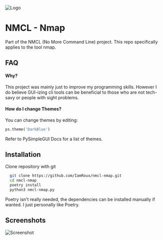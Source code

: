 
![Logo](https://us-east-1.tixte.net/uploads/roux.tixte.co/nmcl-extrasmall.png)


# NMCL - Nmap
Part of the NMCL (No More Command Line) project. This repo specifically applies to the tool nmap.



## FAQ

#### Why?
This project was mainly just to improve my programming skills.
However I do believe GUI-izing cli tools can be beneficial to those
who are not tech-savy or people with sight problems.


#### How do I change Themes?
You can change themes by editing:
```python
ps.theme('DarkBlue')
```
Refer to PySimpleGUI Docs for a list of themes.

## Installation

Clone repository with git

```bash
  git clone https://github.com/IamRoux/nmcl-nmap.git
  cd nmcl-nmap
  poetry install
  python3 nmcl-nmap.py
```
Poetry isn't really needed, the dependencies can be installed manually if wanted. 
I just personally like Poetry.
## Screenshots

![Screenshot](https://live.staticflickr.com/65535/52357402777_e16fd0dce9_z.jpg)
